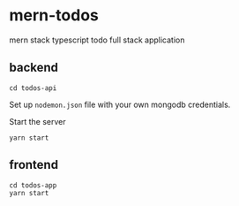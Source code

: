 # mern-todos
mern stack typescript todo full stack application


## backend
```
cd todos-api
```

Set up ```nodemon.json``` file with your own mongodb credentials.

Start the server
```
yarn start
```


## frontend
```
cd todos-app
yarn start
```
